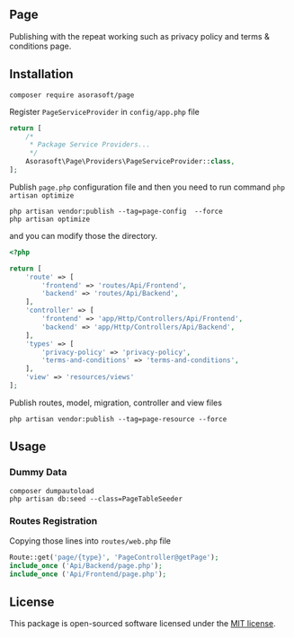 Page
---------------------------
Publishing with the repeat working such as privacy policy and terms & conditions page.

## Installation

```
composer require asorasoft/page
```

Register `PageServiceProvider` in `config/app.php` file

```php
return [
    /*
     * Package Service Providers...
     */
    Asorasoft\Page\Providers\PageServiceProvider::class,
];
```

Publish `page.php` configuration file and then you need to run command `php artisan optimize`

```shell
php artisan vendor:publish --tag=page-config  --force
php artisan optimize
```

and you can modify those the directory.

```php
<?php

return [
    'route' => [
        'frontend' => 'routes/Api/Frontend',
        'backend' => 'routes/Api/Backend',
    ],
    'controller' => [
        'frontend' => 'app/Http/Controllers/Api/Frontend',
        'backend' => 'app/Http/Controllers/Api/Backend',
    ],
    'types' => [
        'privacy-policy' => 'privacy-policy',
        'terms-and-conditions' => 'terms-and-conditions',
    ],
    'view' => 'resources/views'
];
```

Publish routes, model, migration, controller and view files

```shell
php artisan vendor:publish --tag=page-resource --force
```
## Usage

### Dummy Data

```shell
composer dumpautoload
php artisan db:seed --class=PageTableSeeder
```

### Routes Registration

Copying those lines into ``routes/web.php`` file

```php
Route::get('page/{type}', 'PageController@getPage');
include_once ('Api/Backend/page.php');
include_once ('Api/Frontend/page.php');
```

## License

This package is open-sourced software licensed under the [MIT license](https://opensource.org/licenses/MIT).
